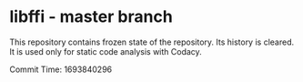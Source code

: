 # libffi - master branch

This repository contains frozen state of the repository.
Its history is cleared. It is used only for static code
analysis with Codacy.

Commit Time: 1693840296